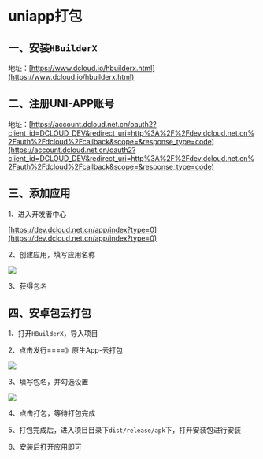 # uniapp打包

## 一、安装`HBuilderX`

地址：[https://www.dcloud.io/hbuilderx.html](https://www.dcloud.io/hbuilderx.html)

## 二、注册UNI-APP账号

地址：[https://account.dcloud.net.cn/oauth2?client_id=DCLOUD_DEV&redirect_uri=http%3A%2F%2Fdev.dcloud.net.cn%2Fauth%2Fdcloud%2Fcallback&scope=&response_type=code](https://account.dcloud.net.cn/oauth2?client_id=DCLOUD_DEV&redirect_uri=http%3A%2F%2Fdev.dcloud.net.cn%2Fauth%2Fdcloud%2Fcallback&scope=&response_type=code)

## 三、添加应用

1、进入开发者中心

[https://dev.dcloud.net.cn/app/index?type=0](https://dev.dcloud.net.cn/app/index?type=0)

2、创建应用，填写应用名称

![](https://tcs-devops.aliyuncs.com/storage/112g9063f721ce33b15c585ac7b2c947fb13?Signature=eyJhbGciOiJIUzI1NiIsInR5cCI6IkpXVCJ9.eyJBcHBJRCI6IjVlNzQ4MmQ2MjE1MjJiZDVjN2Y5YjMzNSIsIl9hcHBJZCI6IjVlNzQ4MmQ2MjE1MjJiZDVjN2Y5YjMzNSIsIl9vcmdhbml6YXRpb25JZCI6IiIsImV4cCI6MTY1MjUwMTAwNywiaWF0IjoxNjUxODk2MjA3LCJyZXNvdXJjZSI6Ii9zdG9yYWdlLzExMmc5MDYzZjcyMWNlMzNiMTVjNTg1YWM3YjJjOTQ3ZmIxMyJ9.92Gybv0MOZlEeTL5Q2VFvruNf19CHeAcs5VU0lvSsrg&download=image.png "")

3、获得包名

## 四、安卓包云打包

1、打开`HBuilderX`，导入项目

2、点击发行====》原生App-云打包

![](https://tcs-devops.aliyuncs.com/storage/112g389e2cbe23617be42fb409b8ff9e17f5?Signature=eyJhbGciOiJIUzI1NiIsInR5cCI6IkpXVCJ9.eyJBcHBJRCI6IjVlNzQ4MmQ2MjE1MjJiZDVjN2Y5YjMzNSIsIl9hcHBJZCI6IjVlNzQ4MmQ2MjE1MjJiZDVjN2Y5YjMzNSIsIl9vcmdhbml6YXRpb25JZCI6IiIsImV4cCI6MTY1MjUwMTAwNywiaWF0IjoxNjUxODk2MjA3LCJyZXNvdXJjZSI6Ii9zdG9yYWdlLzExMmczODllMmNiZTIzNjE3YmU0MmZiNDA5YjhmZjllMTdmNSJ9.sAp9AxZ3wl-Q2WGEbc4HqSV4co0vbLidUZBG1TSlAuE&download=image.png "")

3、填写包名，并勾选设置

![](https://tcs-devops.aliyuncs.com/storage/112gb14a5d85ac52e4fd33ff692e20cbc82c?Signature=eyJhbGciOiJIUzI1NiIsInR5cCI6IkpXVCJ9.eyJBcHBJRCI6IjVlNzQ4MmQ2MjE1MjJiZDVjN2Y5YjMzNSIsIl9hcHBJZCI6IjVlNzQ4MmQ2MjE1MjJiZDVjN2Y5YjMzNSIsIl9vcmdhbml6YXRpb25JZCI6IiIsImV4cCI6MTY1MjUwMTAwNywiaWF0IjoxNjUxODk2MjA3LCJyZXNvdXJjZSI6Ii9zdG9yYWdlLzExMmdiMTRhNWQ4NWFjNTJlNGZkMzNmZjY5MmUyMGNiYzgyYyJ9.8GCFGngusFeszSiOgbvrFfoe2jMG-4gFvLNlGbhMbws&download=image.png "")

4、点击打包，等待打包完成

5、打包完成后，进入项目目录下`dist/release/apk`下，打开安装包进行安装

6、安装后打开应用即可

